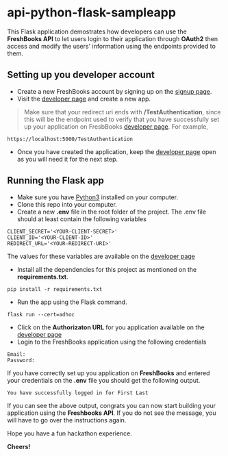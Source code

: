 # api-python-flask-sampleapp

This Flask application demostrates how developers can use the **FreshBooks API** to let users login to their application through **OAuth2** then access and modify the users' information using the endpoints provided to them.

## Setting up you developer account

- Create a new FreshBooks account by signing up on the [signup page](https://my.freshbooks.com/#/signup).
- Visit the [developer page](https://my.freshbooks.com/#/developer) and create a new app.
> Make sure that your redirect uri ends with **/TestAuthentication**, since this will be the endpoint used to verify that you have successfully set up your application on FresbBooks [developer page](https://my.freshbooks.com/#/developer). For example,
```
https://localhost:5000/TestAuthentication
```
- Once you have created the application, keep the [developer page](https://my.freshbooks.com/#/developer) open as you will need it for the next step.

## Running the Flask app

- Make sure you have [Python3](https://www.python.org/downloads/) installed on your computer.
- Clone this repo into your computer.
- Create a new **.env** file in the root folder of the project. The .env file should at least contain the following variables
```
CLIENT_SECRET='<YOUR-CLIENT-SECRET>'
CLIENT_ID='<YOUR-CLIENT-ID>'
REDIRECT_URL='<YOUR-REDIRECT-URI>'
```
The values for these variables are available on the [developer page](https://my.freshbooks.com/#/developer)
- Install all the dependencies for this project as mentioned on the **requirements.txt**.
```
pip install -r requirements.txt
```
- Run the app using the Flask command.
```
flask run --cert=adhoc
```
- Click on the **Authorizaton URL** for you application available on the [developer page](https://my.freshbooks.com/#/developer)
- Login to the FreshBooks application using the following credentials
```
Email:
Password:
```
If you have correctly set up you application on **FreshBooks** and entered your credentials on the **.env** file you should get the following output.
```
You have successfully logged in for First Last
```

If you can see the above output, congrats you can now start building your application using the **Freshbooks API**. If you do not see the message, you will have to go over the instructions again.

Hope you have a fun hackathon experience.

**Cheers!**